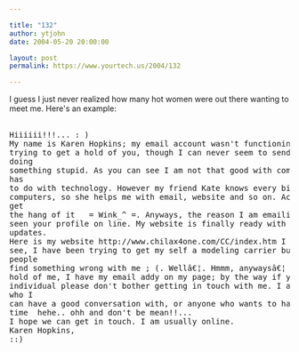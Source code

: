 ```yaml
---

title: "132"
author: ytjohn
date: 2004-05-20 20:00:00

layout: post
permalink: https://www.yourtech.us/2004/132

---
```

I guess I just never realized how many hot women were out there wanting to meet me.  Here's an example:<br />
<br />

<pre>
Hiiiiii!!!... : )
My name is Karen Hopkins; my email account wasn't functioning properly. I have been
trying to get a hold of you, though I can never seem to send the email out with out
doing
something stupid. As you can see I am not that good with computers, or anything that
has
to do with technology. However my friend Kate knows every bits and pieces of about
computers, so she helps me with email, website and so on. Actually I am starting to
get
the hang of it   = Wink_^ =. Anyways, the reason I am emailing you is because I have
seen your profile on line. My website is finally ready with my new pictures and
updates.
Here is my website http://www.chilax4one.com/CC/index.htm I hope you like what you
see, I have been trying to get my self a modeling carrier but it seems as though
people
find something wrong with me ; (. Wellâ€¦. Hmmm, anywaysâ€¦ If you do decide to get a
hold of me, I have my email addy on my page; by the way if you're not a serious
individual please don't bother getting in touch with me. I am looking for someone
who I
can have a good conversation with, or anyone who wants to have a simple good
time  hehe.. ohh and don't be mean!!...
I hope we can get in touch. I am usually online.
Karen Hopkins,
::)
</pre>
